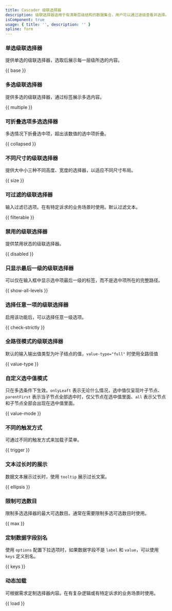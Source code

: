 ```yaml
---
title: Cascader 级联选择器
description: 级联选择器适用于有清晰层级结构的数据集合，用户可以通过逐级查看并选择。一般而言，级联选择器包括：选择器和级联。
isComponent: true
usage: { title: '', description: '' }
spline: form
---
```


### 单选级联选择器

提供单选的级联选择器，选取后展示每一层级所选的内容。

{{ base }}

### 多选级联选择器

提供多选的级联选择器，通过标签展示多选内容。

{{ multiple }}

### 可折叠选项多选选择器

多选情况下折叠选中项，超出该数值的选中项折叠。

{{ collapsed }}

### 不同尺寸的级联选择器

提供大中小三种不同高度、宽度的选择器，以适应不同尺寸布局。

{{ size }}

### 可过滤的级联选择器

输入过滤已选项。在有特定诉求的业务场景时使用。默认过滤文本。

{{ filterable }}

### 禁用的级联选择器

提供禁用状态的级联选择器。

{{ disabled }}

### 只显示最后一级的级联选择器

可以仅在输入框中显示选中项最后一级的标签，而不是选中项所在的完整路径。

{{ show-all-levels }}

### 选择任意一项的级联选择器

启用该功能后，可以选择任意一级选项。

{{ check-strictly }}

### 全路径模式的级联选择器

默认的输入输出值类型为叶子结点的值，`value-type="full"` 时使用全路径值

{{ value-type }}

### 自定义选中值模式

只在多选条件下生效。`onlyLeaft` 表示无论什么情况，选中值仅呈现叶子节点、`parentFirst` 表示当子节点全部选中时，仅父节点在选中值里面、`all` 表示父节点和子节点全部会出现在选中值里面。

{{ value-mode }}

### 不同的触发方式

可通过不同的触发方式来加载子菜单。

{{ trigger }}

### 文本过长时的展示

数据文本展示过长时，使用 `tooltip` 展示过长文案。

{{ ellipsis }}

### 限制可选数目

限制多选选择器的最大可选数目。通常在需要限制多选可选数目时使用。

{{ max }}

### 定制数据字段别名

使用 `options` 配置下拉选项时，如果数据字段不是 `label` 和 `value`，可以使用 `keys` 定义别名。

{{ keys }}

### 动态加载

可根据需求定制选择器内容。在有复杂逻辑或有特定诉求的业务场景时使用。

{{ load }}
